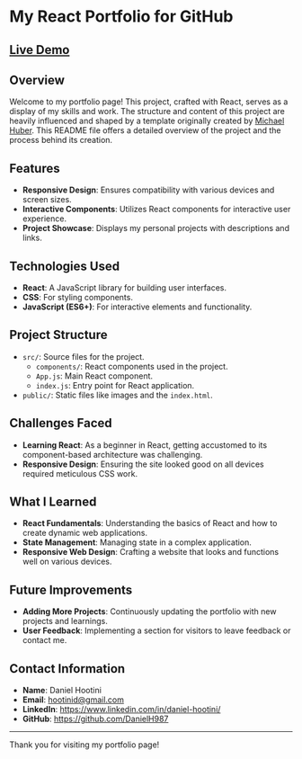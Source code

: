 # My React Portfolio for GitHub
## [Live Demo](https://danielh987.github.io/github-react-portfolio/)

## Overview
Welcome to my portfolio page! This project, crafted with React, serves as a display of my skills and work. The structure and content of this project are heavily influenced and shaped by a template originally created by [Michael Huber](https://github.com/mshuber1981). This README file offers a detailed overview of the project and the process behind its creation.

## Features
- **Responsive Design**: Ensures compatibility with various devices and screen sizes.
- **Interactive Components**: Utilizes React components for interactive user experience.
- **Project Showcase**: Displays my personal projects with descriptions and links.

## Technologies Used
- **React**: A JavaScript library for building user interfaces.
- **CSS**: For styling components.
- **JavaScript (ES6+)**: For interactive elements and functionality.

## Project Structure
- `src/`: Source files for the project.
  - `components/`: React components used in the project.
  - `App.js`: Main React component.
  - `index.js`: Entry point for React application.
- `public/`: Static files like images and the `index.html`.

## Challenges Faced
- **Learning React**: As a beginner in React, getting accustomed to its component-based architecture was challenging.
- **Responsive Design**: Ensuring the site looked good on all devices required meticulous CSS work.

## What I Learned
- **React Fundamentals**: Understanding the basics of React and how to create dynamic web applications.
- **State Management**: Managing state in a complex application.
- **Responsive Web Design**: Crafting a website that looks and functions well on various devices.

## Future Improvements
- **Adding More Projects**: Continuously updating the portfolio with new projects and learnings.
- **User Feedback**: Implementing a section for visitors to leave feedback or contact me.

## Contact Information
- **Name**: Daniel Hootini
- **Email**: hootinid@gmail.com
- **LinkedIn**: https://www.linkedin.com/in/daniel-hootini/
- **GitHub**: https://github.com/DanielH987

---

Thank you for visiting my portfolio page!
